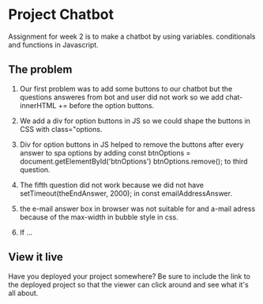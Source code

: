 # Project Chatbot 

Assignment for week 2 is to make a chatbot by using variables. conditionals and functions in Javascript.


## The problem

1. Our first problem was to add some buttons to our chatbot but the questions answeres from bot and user did not work so we add chat-innerHTML += before the option buttons.
2. We add a div for option buttons in JS so we could shape the buttons in CSS with class="options.
3. Div for option buttons in JS helped to remove the buttons after every answer to spa options by adding const btnOptions = document.getElementById('btnOptions')
  btnOptions.remove(); to third question.
4. The fifth question did not work because we did not have setTimeout(theEndAnswer, 2000); in const emailAddressAnswer.
5. the e-mail answer box in browser was not suitable for and a-mail adress because of the max-width in bubble style in css.

6. If ...

## View it live

Have you deployed your project somewhere? Be sure to include the link to the deployed project so that the viewer can click around and see what it's all about.
